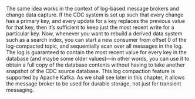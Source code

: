 The same idea works in the context of log-based message brokers and change data capture. If the CDC
system is set up such that every change has a primary key, and every update for a key replaces the
previous value for that key, then it’s sufficient to keep just the most recent write for a
particular key. Now, whenever you want to rebuild a derived data system such as a search index, you can start a new
consumer from offset 0 of the log-compacted topic, and sequentially scan over all messages in the
log. The log is guaranteed to contain the most recent value for every key in the database (and maybe
some older values)—in other words, you can use it to obtain a full copy of the database contents without
having to take another snapshot of the CDC source database. 
This log compaction feature is supported by Apache Kafka. As we shall see later in this chapter, it
allows the message broker to be used for durable storage, not just for transient messaging.
